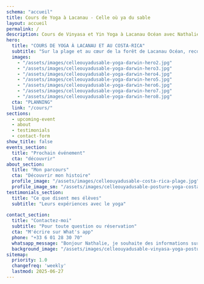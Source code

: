 ```yaml
---
schema: "accueil"
title: Cours de Yoga à Lacanau - Celle où ya du sable
layout: accueil
permalink: /
description: Cours de Vinyasa et Yin Yoga à Lacanau Océan avec Nathalie - Professeure certifiée. Séances en studio et sur la plage pour débutants et confirmés. Trouvez votre équilibre corps-esprit dans un cadre naturel exceptionnel en Gironde.
hero:
  title: "COURS DE YOGA À LACANAU ET AU COSTA-RICA"
  subtitle: "Sur la plage et au cœur de la forêt de Lacanau Océan, reconnectez-vous à l’essentiel lors de votre pratique"
  images:
    - "/assets/images/celleouyadusable-yoga-darwin-hero2.jpg"
    - "/assets/images/celleouyadusable-yoga-darwin-hero3.jpg"
    - "/assets/images/celleouyadusable-yoga-darwin-hero4.jpg"
    - "/assets/images/celleouyadusable-yoga-darwin-hero5.jpg"
    - "/assets/images/celleouyadusable-yoga-darwin-hero6.jpg"
    - "/assets/images/celleouyadusable-yoga-darwin-hero7.jpg"
    - "/assets/images/celleouyadusable-yoga-darwin-hero8.jpg"
  cta: "PLANNING"
  link: "/cours/"
sections:
  - upcoming-event
  - about
  - testimonials
  - contact-form
show_title: false
events_section:
  title: "Prochain événement"
  cta: "découvrir"
about_section:
  title: "Mon parcours"
  cta: "Découvrir mon histoire"
  profile_image: "/assets/images/celleouyadusable-costa-rica-plage.jpg"
  profile_image_sm: "/assets/images/celleouyadusable-posture-yoga-costa-rica.jpg"
testimonials_section:
  title: "Ce que disent mes élèves"
  subtitle: "Leurs expériences avec le yoga"
 
contact_section:
  title: "Contactez-moi"
  subtitle: "Pour toute question ou réservation"
  cta: "M'écrire sur What's app"
  phone: "+33 6 01 28 30 70"
  whatsapp_message: "Bonjour Nathalie, je souhaite des informations sur vos cours de yoga. Merci"
  background_image: "/assets/images/celleouyadusable-vinyasa-yoga-posture-lacanau-et-costa-rica.jpg"
sitemap:
  priority: 1.0
  changefreq: 'weekly'
  lastmod: 2025-06-27
---
```

